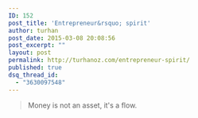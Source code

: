 ```yaml
---
ID: 152
post_title: 'Entrepreneur&rsquo; spirit'
author: turhan
post_date: 2015-03-08 20:08:56
post_excerpt: ""
layout: post
permalink: http://turhanoz.com/entrepreneur-spirit/
published: true
dsq_thread_id:
  - "3630097548"
---
```

> Money is not an asset, it's a flow.